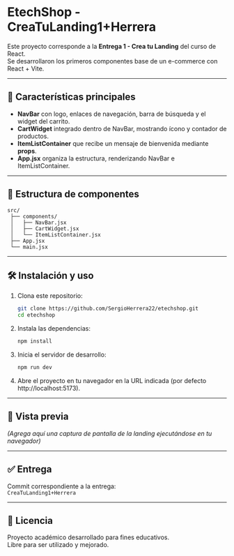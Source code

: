 # EtechShop - CreaTuLanding1+Herrera

Este proyecto corresponde a la **Entrega 1 - Crea tu Landing** del curso de React.  
Se desarrollaron los primeros componentes base de un e-commerce con React + Vite.

---

## 🚀 Características principales

- **NavBar** con logo, enlaces de navegación, barra de búsqueda y el widget del carrito.
- **CartWidget** integrado dentro de NavBar, mostrando ícono y contador de productos.
- **ItemListContainer** que recibe un mensaje de bienvenida mediante **props**.
- **App.jsx** organiza la estructura, renderizando NavBar e ItemListContainer.

---

## 📂 Estructura de componentes

```
src/
 ├── components/
 │   ├── NavBar.jsx
 │   ├── CartWidget.jsx
 │   └── ItemListContainer.jsx
 ├── App.jsx
 └── main.jsx
```

---

## 🛠️ Instalación y uso

1. Clona este repositorio:
   ```bash
   git clone https://github.com/SergioHerrera22/etechshop.git
   cd etechshop
   ```

2. Instala las dependencias:
   ```bash
   npm install
   ```

3. Inicia el servidor de desarrollo:
   ```bash
   npm run dev
   ```

4. Abre el proyecto en tu navegador en la URL indicada (por defecto http://localhost:5173).

---

## 📸 Vista previa

*(Agrega aquí una captura de pantalla de la landing ejecutándose en tu navegador)*

---

## ✅ Entrega

Commit correspondiente a la entrega:  
`CreaTuLanding1+Herrera`

---

## 📜 Licencia

Proyecto académico desarrollado para fines educativos.  
Libre para ser utilizado y mejorado.
